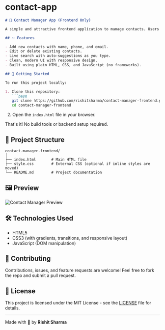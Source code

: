 # contact-app


````markdown
# 📇 Contact Manager App (Frontend Only)

A simple and attractive frontend application to manage contacts. Users can add, edit, delete, and search contacts by name with live auto-suggestions.

## ✨ Features

- Add new contacts with name, phone, and email.
- Edit or delete existing contacts.
- Live search with auto-suggestions as you type.
- Clean, modern UI with responsive design.
- Built using plain HTML, CSS, and JavaScript (no frameworks).

## 🚀 Getting Started

To run this project locally:

1. Clone this repository:
   ```bash
   git clone https://github.com/rishitsharma/contact-manager-frontend.git
   cd contact-manager-frontend
````

2. Open the `index.html` file in your browser.

That's it! No build tools or backend setup required.

## 📁 Project Structure

```
contact-manager-frontend/
│
├── index.html       # Main HTML file
├── style.css        # External CSS (optional if inline styles are moved)
└── README.md        # Project documentation
```

## 🖼️ Preview

![Contact Manager Preview](preview.png) <!-- optional: include a screenshot of your app -->

## 🛠️ Technologies Used

* HTML5
* CSS3 (with gradients, transitions, and responsive layout)
* JavaScript (DOM manipulation)

## 🤝 Contributing

Contributions, issues, and feature requests are welcome!
Feel free to fork the repo and submit a pull request.

## 📄 License

This project is licensed under the MIT License - see the [LICENSE](LICENSE) file for details.

---

Made with 💙 by **Rishit Sharma**

```




```
